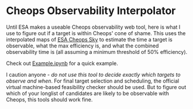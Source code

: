 # Cheops Observability Interpolator

Until ESA makes a useable Cheops observability web tool, here is what I use to figure out if a target is within Cheops' cone of shame.
This uses the interpolated maps of [ESA Cheops Sky](https://www.cosmos.esa.int/web/cheops/the-cheops-sky) to estimate the time a target is observable, what the max efficiency is, and what the combined observability time is (all assuming a minimum threshold of 50% efficiency).

Check out [Example.ipynb](Example.ipynb) for a quick example.

I caution anyone - *do not use this tool to decide exactly which targets to observe and when*. For final target selection and scheduling, the official virtual machine-based feasibility checker should be used. But to figure out which of your longlist of candidates are likely to be observable with Cheops, this tools should work fine.
